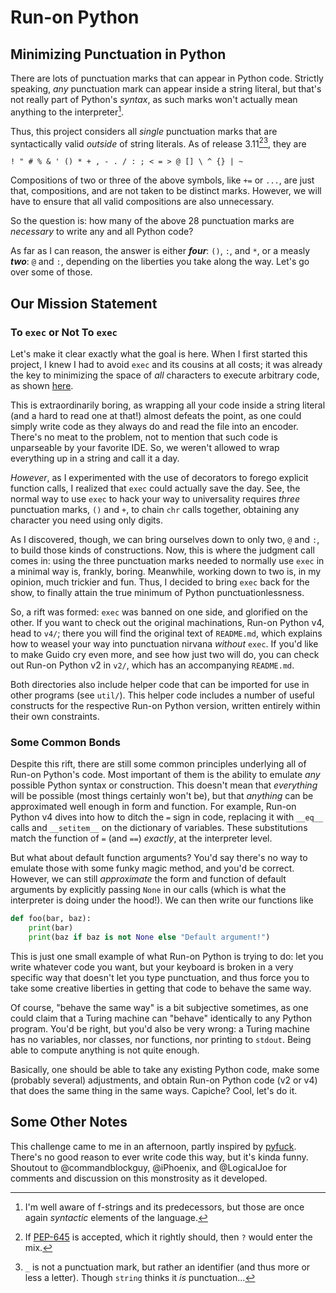 # Run-on Python

## Minimizing Punctuation in Python
There are lots of punctuation marks that can appear in Python code. Strictly speaking, *any* punctuation mark can appear inside a string literal, but that's not really part of Python's *syntax*, as such marks won't actually mean anything to the interpreter[^1].

[^1]: I'm well aware of f-strings and its predecessors, but those are once again *syntactic* elements of the language.

Thus, this project considers all *single* punctuation marks that are syntactically valid *outside* of string literals. As of release 3.11[^2][^3], they are

`! " # % & ' () * + , - . / : ; < = > @ [] \ ^ {} | ~`

Compositions of two or three of the above symbols, like `+=` or `...`, are just that, compositions, and are not taken to be distinct marks. However, we will have to ensure that all valid compositions are also unnecessary.

[^2]: If [PEP-645](https://peps.python.org/pep-0645/) is accepted, which it rightly should, then `?` would enter the mix.
[^3]: `_` is not a punctuation mark, but rather an identifier (and thus more or less a letter). Though `string` thinks it *is* punctuation...

So the question is: how many of the above 28 punctuation marks are *necessary* to write any and all Python code?

As far as I can reason, the answer is either ***four***: `()`, `:`, and `*`, or a measly ***two***: `@` and `:`, depending on the liberties you take along the way. Let's go over some of those.

## Our Mission Statement

### To `exec` or Not To `exec`

Let's make it clear exactly what the goal is here. When I first started this project, I knew I had to avoid `exec` and its cousins at all costs; it was already the key to minimizing the space of *all* characters to execute arbitrary code, as shown [here](https://codegolf.stackexchange.com/questions/110648/fewest-distinct-characters-for-turing-completeness).

This is extraordinarily boring, as wrapping all your code inside a string literal (and a hard to read one at that!) almost defeats the point, as one could simply write code as they always do and read the file into an encoder. There's no meat to the problem, not to mention that such code is unparseable by your favorite IDE.  So, we weren't allowed to wrap everything up in a string and call it a day.

*However*, as I experimented with the use of decorators to forego explicit function calls, I realized that `exec` could actually save the day. See, the normal way to use `exec` to hack your way to universality requires *three* punctuation marks, `()` and `+`, to chain `chr` calls together, obtaining any character you need using only digits.

As I discovered, though, we can bring ourselves down to only two, `@` and `:`, to build those kinds of constructions. Now, this is where the judgment call comes in: using the three punctuation marks needed to normally use `exec` in a minimal way is, frankly, boring. Meanwhile, working down to two is, in my opinion, much trickier and fun. Thus, I decided to bring `exec` back for the show, to finally attain the true minimum of Python punctuationlessness. 

So, a rift was formed: `exec` was banned on one side, and glorified on the other. If you want to check out the original machinations, Run-on Python v4, head to `v4/`; there you will find the original text of `README.md`, which explains how to weasel your way into punctuation nirvana *without* `exec`. If you'd like to make Guido cry even more, and see how just two will do, you can check out Run-on Python v2 in `v2/`, which has an accompanying `README.md`.

Both directories also include helper code that can be imported for use in other programs (see `util/`). This helper code includes a number of useful constructs for the respective Run-on Python version, written entirely within their own constraints.

### Some Common Bonds

Despite this rift, there are still some common principles underlying all of Run-on Python's code. Most important of them is the ability to emulate *any* possible Python syntax or construction. This doesn't mean that *everything* will be possible (most things certainly won't be), but that *anything* can be approximated well enough in form and function. For example, Run-on Python v4 dives into how to ditch the `=` sign in code, replacing it with `__eq__` calls and `__setitem__` on the dictionary of variables. These substitutions match the function of `=` (and `==`) *exactly*, at the interpreter level.

But what about default function arguments? You'd say there's no way to emulate those with some funky magic method, and you'd be correct. However, we can still *approximate* the form and function of default arguments by explicitly passing `None` in our calls (which is what the interpreter is doing under the hood!). We can then write our functions like
```python
def foo(bar, baz):
    print(bar)
    print(baz if baz is not None else "Default argument!")
```

This is just one small example of what Run-on Python is trying to do: let you write whatever code you want, but your keyboard is broken in a very specific way that doesn't let you type punctuation, and thus force you to take some creative liberties in getting that code to behave the same way.

Of course, "behave the same way" is a bit subjective sometimes, as one could claim that a Turing machine can "behave" identically to any Python program. You'd be right, but you'd also be very wrong: a Turing machine has no variables, nor classes, nor functions, nor printing to `stdout`. Being able to compute anything is not quite enough.

Basically, one should be able to take any existing Python code, make some (probably several) adjustments, and obtain Run-on Python code (v2 or v4) that does the same thing in the same ways. Capiche? Cool, let's do it.

## Some Other Notes
This challenge came to me in an afternoon, partly inspired by [pyfuck](https://github.com/wanqizhu/pyfuck). There's no good reason to ever write code this way, but it's kinda funny. Shoutout to @commandblockguy, @iPhoenix, and @LogicalJoe for comments and discussion on this monstrosity as it developed.